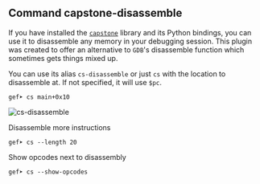 ## Command capstone-disassemble

If you have installed the [`capstone`](http://capstone-engine.org) library and
its Python bindings, you can use it to disassemble any memory in your debugging
session. This plugin was created to offer an alternative to `GDB`'s disassemble
function which sometimes gets things mixed up.

You can use its alias `cs-disassemble` or just `cs` with the location to
disassemble at. If not specified, it will use `$pc`.

```text
gef➤ cs main+0x10
```

![cs-disassemble](https://i.imgur.com/JG7aVRP.png)

Disassemble more instructions

```text
gef➤ cs --length 20
```

Show opcodes next to disassembly

```text
gef➤ cs --show-opcodes
```
